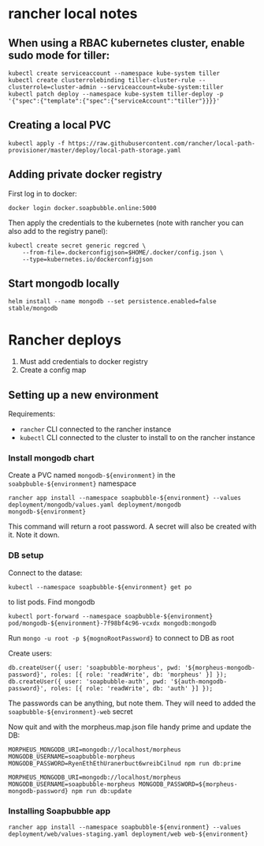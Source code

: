 # rancher local notes

## When using a RBAC kubernetes cluster, enable sudo mode for tiller:

```
kubectl create serviceaccount --namespace kube-system tiller
kubectl create clusterrolebinding tiller-cluster-rule --clusterrole=cluster-admin --serviceaccount=kube-system:tiller
kubectl patch deploy --namespace kube-system tiller-deploy -p '{"spec":{"template":{"spec":{"serviceAccount":"tiller"}}}}'
```

## Creating a local PVC
```
kubectl apply -f https://raw.githubusercontent.com/rancher/local-path-provisioner/master/deploy/local-path-storage.yaml
```

## Adding private docker registry

First log in to docker:
```
docker login docker.soapbubble.online:5000
```

Then apply the credentials to the kubernetes (note with rancher you can also add to the registry panel):
```
kubectl create secret generic regcred \
    --from-file=.dockerconfigjson=$HOME/.docker/config.json \
    --type=kubernetes.io/dockerconfigjson
```

## Start mongodb locally

```
helm install --name mongodb --set persistence.enabled=false stable/mongodb
```

# Rancher deploys

1. Must add credentials to docker registry
1. Create a config map

## Setting up a new environment

Requirements:
 - `rancher` CLI connected to the rancher instance
 - `kubectl` CLI connected to the cluster to install to on the rancher instance

### Install mongodb chart

Create a PVC named `mongodb-${environment}` in the `soabpbuble-${environment}` namespace

```
rancher app install --namespace soapbubble-${environment} --values deployment/mongodb/values.yaml deployment/mongodb mongodb-${environment}
```

This command will return a root password. A secret will also be created with it. Note it down.

### DB setup

Connect to the datase:
```
kubectl --namespace soapbubble-${environment} get po
```
to list pods.  Find mongodb

```
kubectl port-forward --namespace soapbubble-${environment} pod/mongodb-${environment}-7f98bf4c96-vcxdx mongodb:mongodb
```

Run `mongo -u root -p ${mognoRootPassword}` to connect to DB as root

Create users:

```
db.createUser({ user: 'soapbubble-morpheus', pwd: '${morpheus-mongodb-password}', roles: [{ role: 'readWrite', db: 'morpheus' }] });
db.createUser({ user: 'soapbubble-auth', pwd: '${auth-mongodb-password}', roles: [{ role: 'readWrite', db: 'auth' }] });

```

The passwords can be anything, but note them. They will need to added the `soapbubble-${environment}-web` secret

Now quit and with the morpheus.map.json file handy prime and update the DB:

```
MORPHEUS_MONGODB_URI=mongodb://localhost/morpheus MONGODB_USERNAME=soapbubble-morpheus MONGODB_PASSWORD=RyenEthEthUranerbuct6wreibCilnud npm run db:prime

MORPHEUS_MONGODB_URI=mongodb://localhost/morpheus MONGODB_USERNAME=soapbubble-morpheus MONGODB_PASSWORD=${morpheus-mongodb-password} npm run db:update
```

### Installing Soapbubble app

```
rancher app install --namespace soapbubble-${environment} --values deployment/web/values-staging.yaml deployment/web web-${environment}
```
